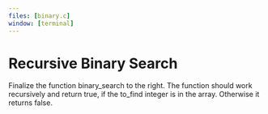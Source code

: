 ```yaml
---
files: [binary.c]
window: [terminal]
---
```

# Recursive Binary Search

Finalize the function binary_search to the right.
The function should work recursively and return true,  if the to_find integer is in the array.
Otherwise it returns false.

